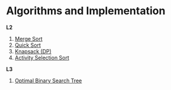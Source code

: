 # Algorithms and Implementation 

**L2**  
1. [Merge Sort](L2/merge_sort.c)  
2. [Quick Sort](L2/quick_sort.c)  
3. [Knapsack (DP)](L2/knapsack.c)  
4. [Activity Selection Sort](L2/activity_selection_sort.c)  


**L3**
1. [Optimal Binary Search Tree](L3/obst.c)  



